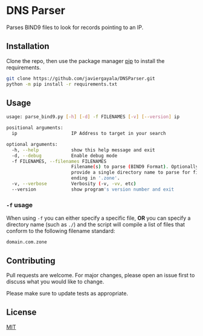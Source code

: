 # DNS Parser

Parses BIND9 files to look for records pointing to an IP.

## Installation

Clone the repo, then use the package manager [pip](https://pip.pypa.io/en/stable/) to install the requirements.

```bash
git clone https://github.com/javiergayala/DNSParser.git
python -m pip install -r requirements.txt
```

## Usage

```bash
usage: parse_bind9.py [-h] [-d] -f FILENAMES [-v] [--version] ip

positional arguments:
  ip                    IP Address to target in your search

optional arguments:
  -h, --help            show this help message and exit
  -d, --debug           Enable debug mode
  -f FILENAMES, --filenames FILENAMES
                        Filename(s) to parse (BIND9 Format). Optionally
                        provide a single directory name to parse for filenames
                        ending in '.zone'.
  -v, --verbose         Verbosity (-v, -vv, etc)
  --version             show program's version number and exit
```

### `-f` usage

When using `-f` you can either specify a specific file, **OR** you can specify a directory name (such as `./`) and the script will compile a list of files that conform to the following filename standard:

`domain.com.zone`

## Contributing

Pull requests are welcome. For major changes, please open an issue first to discuss what you would like to change.

Please make sure to update tests as appropriate.

## License

[MIT](https://choosealicense.com/licenses/mit/)
